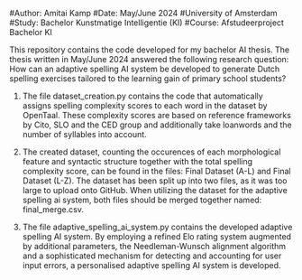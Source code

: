 #Author: Amitai Kamp
#Date: May/June 2024
#University of Amsterdam
#Study: Bachelor Kunstmatige Intelligentie (KI)
#Course: Afstudeerproject Bachelor KI

This repository contains the code developed for my bachelor AI thesis. The thesis written in May/June 2024 answered the following research question: 
How can an adaptive spelling AI system be developed to generate Dutch spelling exercises tailored to the learning gain of primary school students?

1. The file dataset_creation.py contains the code that automatically assigns spelling complexity scores to each word in the dataset by OpenTaal. These complexity scores are based on reference frameworks by Cito, SLO and the CED group and additionally take loanwords and the number of syllables into account.

2. The created dataset, counting the occurences of each morphological feature and syntactic structure together with the total spelling complexity score, can be found in the files:
Final Dataset (A-L) and Final Dataset (L-Z). The dataset has been split up into two files, as it was too large to upload onto GitHub. When utilizing the dataset for the adaptive spelling ai system, both files should be merged together named: final_merge.csv.

4. The file adaptive_spelling_ai_system.py contains the developed adaptive spelling AI system. By employing a refined Elo rating system augmented by additional parameters, the Needleman-Wunsch alignment algorithm and a sophisticated mechanism for detecting and accounting for user input errors, a personalised adaptive spelling AI system is developed.
